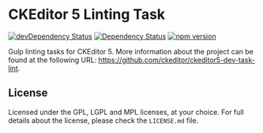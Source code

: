 CKEditor 5 Linting Task
========================================

[![devDependency Status](https://david-dm.org/ckeditor/ckeditor5-dev-task-lint/dev-status.svg)](https://david-dm.org/ckeditor/ckeditor5-dev-task-lint#info=devDependencies)
[![Dependency Status](https://david-dm.org/ckeditor/ckeditor5-dev-task-lint/status.svg)](https://david-dm.org/ckeditor/ckeditor5-dev-task-lint#info=dependencies)
[![npm version](https://badge.fury.io/js/ckeditor5-dev-task-lint.svg)](https://badge.fury.io/js/ckeditor5-dev-task-lint)


Gulp linting tasks for CKEditor 5. More information about the project can be found at the following URL: <https://github.com/ckeditor/ckeditor5-dev-task-lint>.

## License

Licensed under the GPL, LGPL and MPL licenses, at your choice. For full details about the license, please check the `LICENSE.md` file.
